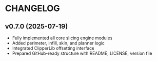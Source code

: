 # CHANGELOG

## v0.7.0 (2025-07-19)
- Fully implemented all core slicing engine modules
- Added perimeter, infill, skin, and planner logic
- Integrated ClipperLib offsetting interface
- Prepared GitHub-ready structure with README, LICENSE, version file

